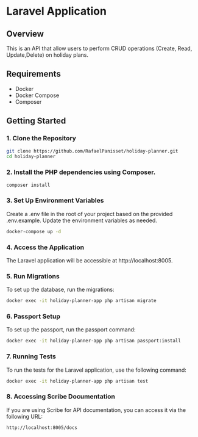 # Laravel Application

## Overview

This is an API that allow users to perform CRUD operations (Create, Read, Update,Delete) on holiday plans.

## Requirements

- Docker
- Docker Compose
- Composer

## Getting Started

### 1. Clone the Repository

```bash
git clone https://github.com/RafaelPanisset/holiday-planner.git
cd holiday-planner
```

### 2. Install the PHP dependencies using Composer.

```bash
composer install
```

### 3.  Set Up Environment Variables
Create a .env file in the root of your project based on the provided .env.example. Update the environment variables as needed.

```bash
docker-compose up -d
```

### 4. Access the Application
The Laravel application will be accessible at http://localhost:8005.

### 5. Run Migrations
To set up the database, run the migrations:
```bash
docker exec -it holiday-planner-app php artisan migrate
```

### 6. Passport Setup
To set up the passport, run the passport command:
```bash
docker exec -it holiday-planner-app php artisan passport:install
```


### 7. Running Tests
To run the tests for the Laravel application, use the following command:

```bash
docker exec -it holiday-planner-app php artisan test
```

### 8. Accessing Scribe Documentation

If you are using Scribe for API documentation, you can access it via the following URL:  

```bash
http://localhost:8005/docs
```

